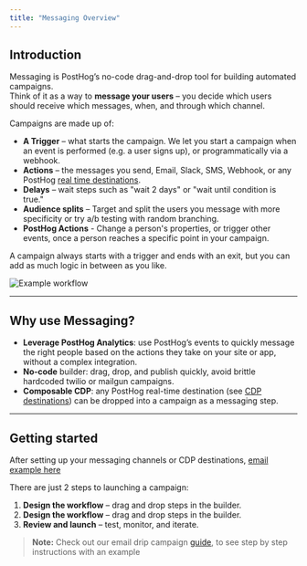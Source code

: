 ```yaml
---
title: "Messaging Overview"
---
```


## Introduction

Messaging is PostHog’s no-code drag-and-drop tool for building automated campaigns.  
Think of it as a way to **message your users** – you decide which users should receive which messages, when, and through which channel.

Campaigns are made up of:

- **A Trigger** – what starts the campaign. We let you start a campaign when an event is performed (e.g. a user signs up), or programmatically via a webhook.
- **Actions** – the messages you send, Email, Slack, SMS, Webhook, or any PostHog [real time destinations](/docs/cdp/destinations).
- **Delays** – wait steps such as "wait 2 days" or "wait until condition is true."
- **Audience splits** – Target and split the users you message with more specificity or try a/b testing with random branching.
- **PostHog Actions** - Change a person's properties, or trigger other events, once a person reaches a specific point in your campaign.

A campaign always starts with a trigger and ends with an exit, but you can add as much logic in between as you like.

![Example workflow](https://res.cloudinary.com/dmukukwp6/image/upload/q_auto,f_auto/complete_onboarding_workflow_09c6e2c6ad.png)

---

## Why use Messaging?

- **Leverage PostHog Analytics**: use PostHog’s events to quickly message the right people based on the actions they take on your site or app, without a complex integration.
- **No-code** builder: drag, drop, and publish quickly, avoid brittle hardcoded twilio or mailgun campaigns.
- **Composable CDP**: any PostHog real-time destination (see [CDP destinations](/docs/cdp/destinations)) can be dropped into a campaign as a messaging step.


---

## Getting started

After setting up your messaging channels or CDP destinations, [email example here](/docs/messaging/set-up/set-up-email)

There are just 2 steps to launching a campaign:

1. **Design the workflow** – drag and drop steps in the builder.
1. **Design the workflow** – drag and drop steps in the builder.
2. **Review and launch** – test, monitor, and iterate.

> **Note:** Check out our email drip campaign [guide](/tutorials/email-drip-campaign), to see step by step instructions with an example